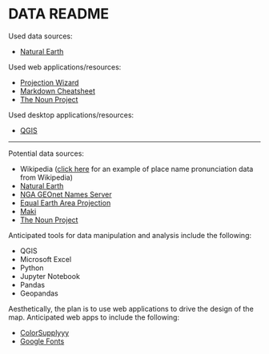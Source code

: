 # DATA README

Used data sources:

* [Natural Earth](http://www.naturalearthdata.com/)

Used web applications/resources:

* [Projection Wizard](http://projectionwizard.org/)
* [Markdown Cheatsheet](https://github.com/adam-p/markdown-here/wiki/Markdown-Cheatsheet)
* [The Noun Project](https://thenounproject.com/term/sound/1226989/#)

Used desktop applications/resources:

* [QGIS](https://qgis.org/en/site/)

---

Potential data sources:

* Wikipedia ([click here](https://upload.wikimedia.org/wikipedia/commons/5/54/Is-Akureyri.oga) for an example of place name pronunciation data from Wikipedia)
* [Natural Earth](http://www.naturalearthdata.com/)
* [NGA GEOnet Names Server](http://geonames.nga.mil/gns/html/index.html)
* [Equal Earth Area Projection](https://observablehq.com/@d3/equal-earth)
* [Maki](https://labs.mapbox.com/maki-icons/)
* [The Noun Project](https://thenounproject.com/)

Anticipated tools for data manipulation and analysis include the following:

* QGIS
* Microsoft Excel
* Python
* Jupyter Notebook
* Pandas
* Geopandas

Aesthetically, the plan is to use web applications to drive the design of the map. Anticipated web apps to include the following:

* [ColorSupplyyy](https://colorsupplyyy.com/app)
* [Google Fonts](https://fonts.google.com/)

